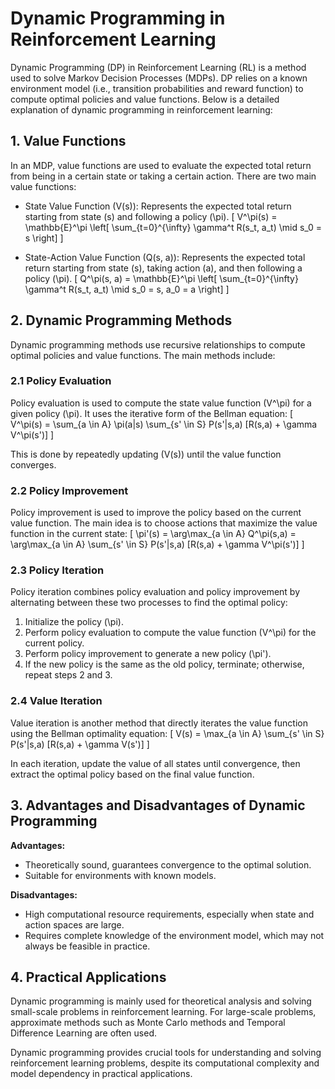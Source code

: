 # Dynamic Programming in Reinforcement Learning

Dynamic Programming (DP) in Reinforcement Learning (RL) is a method used to solve Markov Decision Processes (MDPs). DP relies on a known environment model (i.e., transition probabilities and reward function) to compute optimal policies and value functions. Below is a detailed explanation of dynamic programming in reinforcement learning:

## 1. Value Functions
In an MDP, value functions are used to evaluate the expected total return from being in a certain state or taking a certain action. There are two main value functions:
- State Value Function \(V(s)\): Represents the expected total return starting from state \(s\) and following a policy \(\pi\).
\[ V^\pi(s) = \mathbb{E}^\pi \left[ \sum_{t=0}^{\infty} \gamma^t R(s_t, a_t) \mid s_0 = s \right] \]

- State-Action Value Function \(Q(s, a)\): Represents the expected total return starting from state \(s\), taking action \(a\), and then following a policy \(\pi\).
\[ Q^\pi(s, a) = \mathbb{E}^\pi \left[ \sum_{t=0}^{\infty} \gamma^t R(s_t, a_t) \mid s_0 = s, a_0 = a \right] \]

## 2. Dynamic Programming Methods
Dynamic programming methods use recursive relationships to compute optimal policies and value functions. The main methods include:

### 2.1 Policy Evaluation
Policy evaluation is used to compute the state value function \(V^\pi\) for a given policy \(\pi\). It uses the iterative form of the Bellman equation:
\[ V^\pi(s) = \sum_{a \in A} \pi(a|s) \sum_{s' \in S} P(s'|s,a) [R(s,a) + \gamma V^\pi(s')] \]

This is done by repeatedly updating \(V(s)\) until the value function converges.

### 2.2 Policy Improvement
Policy improvement is used to improve the policy based on the current value function. The main idea is to choose actions that maximize the value function in the current state:
\[ \pi'(s) = \arg\max_{a \in A} Q^\pi(s,a) = \arg\max_{a \in A} \sum_{s' \in S} P(s'|s,a) [R(s,a) + \gamma V^\pi(s')] \]

### 2.3 Policy Iteration
Policy iteration combines policy evaluation and policy improvement by alternating between these two processes to find the optimal policy:
1. Initialize the policy \(\pi\).
2. Perform policy evaluation to compute the value function \(V^\pi\) for the current policy.
3. Perform policy improvement to generate a new policy \(\pi'\).
4. If the new policy is the same as the old policy, terminate; otherwise, repeat steps 2 and 3.

### 2.4 Value Iteration
Value iteration is another method that directly iterates the value function using the Bellman optimality equation:
\[ V(s) = \max_{a \in A} \sum_{s' \in S} P(s'|s,a) [R(s,a) + \gamma V(s')] \]

In each iteration, update the value of all states until convergence, then extract the optimal policy based on the final value function.

## 3. Advantages and Disadvantages of Dynamic Programming
**Advantages:**
- Theoretically sound, guarantees convergence to the optimal solution.
- Suitable for environments with known models.

**Disadvantages:**
- High computational resource requirements, especially when state and action spaces are large.
- Requires complete knowledge of the environment model, which may not always be feasible in practice.

## 4. Practical Applications
Dynamic programming is mainly used for theoretical analysis and solving small-scale problems in reinforcement learning. For large-scale problems, approximate methods such as Monte Carlo methods and Temporal Difference Learning are often used.

Dynamic programming provides crucial tools for understanding and solving reinforcement learning problems, despite its computational complexity and model dependency in practical applications.
